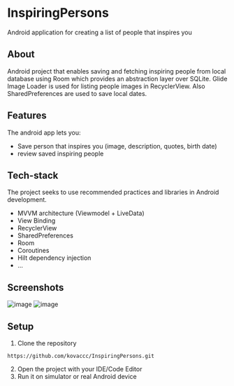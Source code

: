 # InspiringPersons
Android application for creating a list of people that inspires you 

## About
Android project that enables saving and fetching inspiring people from local database using Room which provides an abstraction layer over SQLite. Glide Image Loader is used for listing people images in RecyclerView. Also SharedPreferences are used to save local dates.

## Features
The android app lets you:

- Save person that inspires you (image, description, quotes, birth date)
- review saved inspiring people
 
## Tech-stack
The project seeks to use recommended practices and libraries in Android development.
- MVVM architecture (Viewmodel + LiveData)
- View Binding
- RecyclerView
- SharedPreferences
- Room
- Coroutines 
- Hilt dependency injection
- ...

## Screenshots
![image](https://user-images.githubusercontent.com/75457058/128995920-b09bb5ba-c3b3-4164-bb86-b1f38772ee03.png)
![image](https://user-images.githubusercontent.com/75457058/128999734-d8c803e3-ef54-4d58-93c7-db34eb979ee7.png)



## Setup
1. Clone the repository
```
https://github.com/kovaccc/InspiringPersons.git
```
2. Open the project with your IDE/Code Editor
3. Run it on simulator or real Android device
